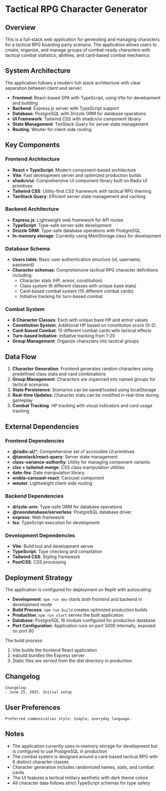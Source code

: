 # Tactical RPG Character Generator

## Overview

This is a full-stack web application for generating and managing characters for a tactical RPG boarding party scenario. The application allows users to create, organize, and manage groups of combat-ready characters with tactical combat statistics, abilities, and card-based combat mechanics.

## System Architecture

The application follows a modern full-stack architecture with clear separation between client and server:

- **Frontend**: React-based SPA with TypeScript, using Vite for development and building
- **Backend**: Express.js server with TypeScript support
- **Database**: PostgreSQL with Drizzle ORM for database operations
- **UI Framework**: Tailwind CSS with shadcn/ui component library
- **State Management**: TanStack Query for server state management
- **Routing**: Wouter for client-side routing

## Key Components

### Frontend Architecture
- **React + TypeScript**: Modern component-based architecture
- **Vite**: Fast development server and optimized production builds
- **shadcn/ui**: Comprehensive UI component library built on Radix UI primitives
- **Tailwind CSS**: Utility-first CSS framework with tactical RPG theming
- **TanStack Query**: Efficient server state management and caching

### Backend Architecture
- **Express.js**: Lightweight web framework for API routes
- **TypeScript**: Type-safe server-side development
- **Drizzle ORM**: Type-safe database operations with PostgreSQL
- **In-memory storage**: Currently using MemStorage class for development

### Database Schema
- **Users table**: Basic user authentication structure (id, username, password)
- **Character schemas**: Comprehensive tactical RPG character definitions including:
  - Character stats (HP, armor, constitution)
  - Class system (6 different classes with unique base stats)
  - Card-based combat system (10 different combat cards)
  - Initiative tracking for turn-based combat

### Combat System
- **6 Character Classes**: Each with unique base HP and armor values
- **Constitution System**: Additional HP based on constitution score (0-2)
- **Card-based Combat**: 10 different combat cards with tactical effects
- **Turn-based Initiative**: Initiative tracking from 1-20
- **Group Management**: Organize characters into tactical groups

## Data Flow

1. **Character Generation**: Frontend generates random characters using predefined class stats and card combinations
2. **Group Management**: Characters are organized into named groups for tactical scenarios
3. **State Persistence**: Scenarios can be saved/loaded using localStorage
4. **Real-time Updates**: Character stats can be modified in real-time during gameplay
5. **Combat Tracking**: HP tracking with visual indicators and card usage tracking

## External Dependencies

### Frontend Dependencies
- **@radix-ui/***: Comprehensive set of accessible UI primitives
- **@tanstack/react-query**: Server state management
- **class-variance-authority**: Utility for managing component variants
- **clsx + tailwind-merge**: CSS class manipulation utilities
- **date-fns**: Date manipulation library
- **embla-carousel-react**: Carousel component
- **wouter**: Lightweight client-side routing

### Backend Dependencies
- **drizzle-orm**: Type-safe ORM for database operations
- **@neondatabase/serverless**: PostgreSQL database driver
- **express**: Web framework
- **tsx**: TypeScript execution for development

### Development Dependencies
- **Vite**: Build tool and development server
- **TypeScript**: Type checking and compilation
- **Tailwind CSS**: Styling framework
- **PostCSS**: CSS processing

## Deployment Strategy

The application is configured for deployment on Replit with autoscaling:

- **Development**: `npm run dev` starts both frontend and backend in development mode
- **Build Process**: `npm run build` creates optimized production builds
- **Production**: `npm run start` serves the built application
- **Database**: PostgreSQL 16 module configured for production database
- **Port Configuration**: Application runs on port 5000 internally, exposed on port 80

The build process:
1. Vite builds the frontend React application
2. esbuild bundles the Express server
3. Static files are served from the dist directory in production

## Changelog

```
Changelog:
- June 25, 2025. Initial setup
```

## User Preferences

```
Preferred communication style: Simple, everyday language.
```

## Notes

- The application currently uses in-memory storage for development but is configured to use PostgreSQL in production
- The combat system is designed around a card-based tactical RPG with 6 distinct character classes
- Character generation includes randomized names, stats, and combat cards
- The UI features a tactical military aesthetic with dark theme colors
- All character data follows strict TypeScript schemas for type safety